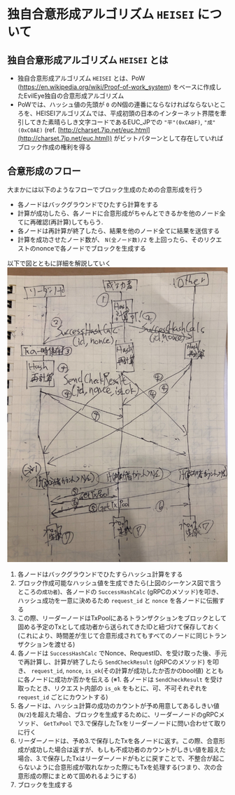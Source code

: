 # 独自合意形成アルゴリズム `HEISEI` について

## 独自合意形成アルゴリズム `HEISEI` とは
- 独自合意形成アルゴリズム `HEISEI` とは、PoW (https://en.wikipedia.org/wiki/Proof-of-work_system) をベースに作成したEvilEye独自の合意形成アルゴリズム
- PoWでは、ハッシュ値の先頭が `0` のN個の連番にならなければならないところを、HEISEIアルゴリズムでは、平成初頭の日本のインターネット界隈を牽引してきた素晴らしき文字コードであるEUC_JPでの `"平"(0xCABF)`, `"成"(0xC0AE)` (ref. [http://charset.7jp.net/euc.html](http://charset.7jp.net/euc.html)) がビットパターンとして存在していればブロック作成の権利を得る

## 合意形成のフロー
大まかには以下のようなフローでブロック生成のための合意形成を行う

- 各ノードはバックグラウンドでひたすら計算をする
- 計算が成功したら、各ノードに合意形成がちゃんとできるかを他のノード全てに再確認(再計算)してもらう.
- 各ノードは再計算が終了したら、結果を他のノード全てに結果を送信する
- 計算を成功させたノード数が、 `N(全ノード数)/2` を上回ったら、そのリクエストのnonceで各ノードでブロックを生成する

以下で図とともに詳細を解説していく  
![](images/consensus.jpg)

1. 各ノードはバックグラウンドでひたすらハッシュ計算をする
2. ブロック作成可能なハッシュ値を生成できたら(上図のシーケンス図で言うところの`成功者`)、各ノードの `SuccessHashCalc` (gRPCのメソッド)を叩き、ハッシュ成功を一意に決めるため `request_id` と `nonce` を各ノードに伝搬する
3. この際、リーダーノードはTxPoolにあるトランザクションをブロックとして固める予定のTxとして成功者から送られてきたIDと紐づけて保存しておく(これにより、時間差が生じて合意形成されてもすべてのノードに同じトランザクションを渡せる)
4. 各ノードは `SuccessHashCalc` でNonce、RequestID、を受け取った後、手元で再計算し、計算が終了したら `SendCheckResult` (gRPCのメソッド) を叩き、 `request_id`, `nonce`, `is_ok`(その計算が成功したか否かのbool値) とともに各ノードに成功か否かを伝える (※1. 各ノードは `SendCheckResult` を受け取ったとき、リクエスト内部の `is_ok` をもとに、可、不可それぞれを `request_id` ごとにカウントする)
5. 各ノードは、ハッシュ計算の成功のカウントが予め用意してあるしきい値(`N/2`)を超えた場合、ブロックを生成するために、リーダーノードのgRPCメソッド、 `GetTxPool` で3.で保存したTxをリーダーノードに問い合わせて取りに行く
6. リーダーノードは、予め3.で保存したTxを各ノードに返す。この際、合意形成が成功した場合は返すが、もしも不成功者のカウントがしきい値を超えた場合、3.で保存したTxはリーダーノードがもとに戻すことで、不整合が起こらないように合意形成が取れなかった際にもTxを処理する(つまり、次の合意形成の際にまとめて固めれるようにする)
7. ブロックを生成する

